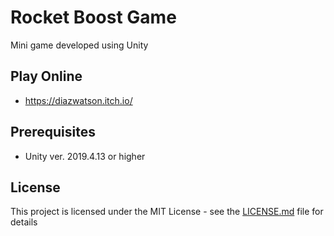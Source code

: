 # Rocket Boost Game
Mini game developed using Unity 

## Play Online
- https://diazwatson.itch.io/

## Prerequisites
- Unity ver. 2019.4.13 or higher

## License
This project is licensed under the MIT License - see the [LICENSE.md](LICENSE.md) file for details
